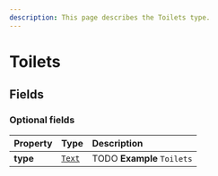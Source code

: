 ```yaml
---
description: This page describes the Toilets type.
---
```


# Toilets

## **Fields**

### **Optional fields**

| Property | Type | Description |
| :--- | :--- | :--- |
| **type** |  [`Text`](https://schema.org/Text) |  TODO  **Example**  `Toilets` |

